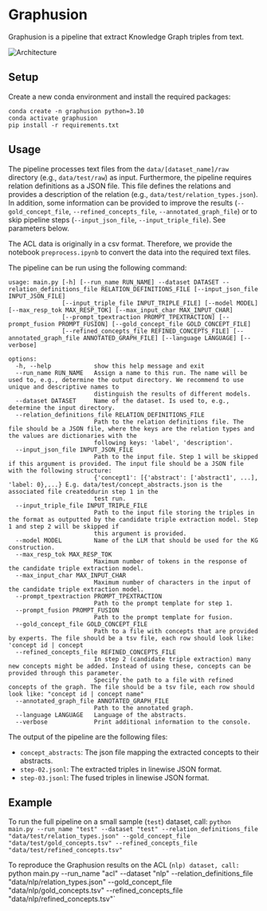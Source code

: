 # Graphusion 

Graphusion is a pipeline that extract Knowledge Graph triples from text.

![Architecture](fig_architecture.png)


## Setup
Create a new conda environment and install the required packages:
```
conda create -n graphusion python=3.10
conda activate graphusion
pip install -r requirements.txt
```


## Usage
The pipeline processes text files from the `data/[dataset_name]/raw` directory (e.g., `data/test/raw`) as input. 
Furthermore, the pipeline requires relation definitions as a JSON file. This file defines the relations and 
provides a description of the relation (e.g., `data/test/relation_types.json`). In addition, some information can be 
provided to improve the results (`--gold_concept_file`, `--refined_concepts_file`, `--annotated_graph_file`)
or to skip pipeline steps (`--input_json_file`, `--input_triple_file`). See parameters below.

The ACL data is originally in a csv format. Therefore, we provide the notebook `preprocess.ipynb` to convert the 
data into the required text files.

The pipeline can be run using the following command:

```
usage: main.py [-h] [--run_name RUN_NAME] --dataset DATASET --relation_definitions_file RELATION_DEFINITIONS_FILE [--input_json_file INPUT_JSON_FILE]
               [--input_triple_file INPUT_TRIPLE_FILE] [--model MODEL] [--max_resp_tok MAX_RESP_TOK] [--max_input_char MAX_INPUT_CHAR]
               [--prompt_tpextraction PROMPT_TPEXTRACTION] [--prompt_fusion PROMPT_FUSION] [--gold_concept_file GOLD_CONCEPT_FILE]
               [--refined_concepts_file REFINED_CONCEPTS_FILE] [--annotated_graph_file ANNOTATED_GRAPH_FILE] [--language LANGUAGE] [--verbose]

options:
  -h, --help            show this help message and exit
  --run_name RUN_NAME   Assign a name to this run. The name will be used to, e.g., determine the output directory. We recommend to use unique and descriptive names to
                        distinguish the results of different models.
  --dataset DATASET     Name of the dataset. Is used to, e.g., determine the input directory.
  --relation_definitions_file RELATION_DEFINITIONS_FILE
                        Path to the relation definitions file. The file should be a JSON file, where the keys are the relation types and the values are dictionaries with the
                        following keys: 'label', 'description'.
  --input_json_file INPUT_JSON_FILE
                        Path to the input file. Step 1 will be skipped if this argument is provided. The input file should be a JSON file with the following structure:
                        {'concept1': [{'abstract': ['abstract1', ...], 'label: 0},...} E.g. data/test/concept_abstracts.json is the associated file createddurin step 1 in the
                        test run.
  --input_triple_file INPUT_TRIPLE_FILE
                        Path to the input file storing the triples in the format as outputted by the candidate triple extraction model. Step 1 and step 2 will be skipped if
                        this argument is provided.
  --model MODEL         Name of the LLM that should be used for the KG construction.
  --max_resp_tok MAX_RESP_TOK
                        Maximum number of tokens in the response of the candidate triple extraction model.
  --max_input_char MAX_INPUT_CHAR
                        Maximum number of characters in the input of the candidate triple extraction model.
  --prompt_tpextraction PROMPT_TPEXTRACTION
                        Path to the prompt template for step 1.
  --prompt_fusion PROMPT_FUSION
                        Path to the prompt template for fusion.
  --gold_concept_file GOLD_CONCEPT_FILE
                        Path to a file with concepts that are provided by experts. The file should be a tsv file, each row should look like: 'concept id | concept
  --refined_concepts_file REFINED_CONCEPTS_FILE
                        In step 2 (candidate triple extraction) many new concepts might be added. Instead of using these, concepts can be provided through this parameter.
                        Specify the path to a file with refined concepts of the graph. The file should be a tsv file, each row should look like: "concept id | concept name"
  --annotated_graph_file ANNOTATED_GRAPH_FILE
                        Path to the annotated graph.
  --language LANGUAGE   Language of the abstracts.
  --verbose             Print additional information to the console.
```

The output of the pipeline are the following files: 
- `concept_abstracts`: The json file mapping the extracted concepts to their abstracts.
- `step-02.jsonl`: The extracted triples in linewise JSON format.
- `step-03.jsonl`: The fused triples in linewise JSON format.


## Example 
To run the full pipeline on a small sample (`test`) dataset, call: 
`python main.py --run_name "test" --dataset "test" --relation_definitions_file "data/test/relation_types.json" --gold_concept_file "data/test/gold_concepts.tsv" --refined_concepts_file "data/test/refined_concepts.tsv"`

To reproduce the Graphusion results on the ACL (`nlp) dataset, call:
`python main.py --run_name "acl" --dataset "nlp" --relation_definitions_file "data/nlp/relation_types.json" --gold_concept_file "data/nlp/gold_concepts.tsv" --refined_concepts_file "data/nlp/refined_concepts.tsv"`